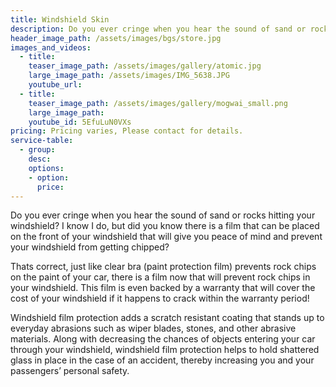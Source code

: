 ```yaml
---
title: Windshield Skin
description: Do you ever cringe when you hear the sound of sand or rocks hitting your windshield? I know I do, but did you know there is a film that can be placed on the front of your windshield that will give you peace of mind and prevent your windshield from getting chipped? 
header_image_path: /assets/images/bgs/store.jpg
images_and_videos:
  - title:
    teaser_image_path: /assets/images/gallery/atomic.jpg
    large_image_path: /assets/images/IMG_5638.JPG
    youtube_url: 
  - title:
    teaser_image_path: /assets/images/gallery/mogwai_small.png
    large_image_path: 
    youtube_id: 5EfuLuN0VXs
pricing: Pricing varies, Please contact for details. 
service-table:
  - group:  
    desc:
    options:
    - option:
      price:
---
```


Do you ever cringe when you hear the sound of sand or rocks hitting your windshield? I know I do, but did you know there is a film that can be placed on the front of your windshield that will give you peace of mind and prevent your windshield from getting chipped? 

Thats correct, just like clear bra (paint protection film) prevents rock chips on the paint of your car, there is a film now that will prevent rock chips in your windshield. This film is even backed by a warranty that will cover the cost of your windshield if it happens to crack within the warranty period! 

Windshield film protection adds a scratch resistant coating that stands up to everyday abrasions such as wiper blades, stones, and other abrasive materials. Along with decreasing the chances of objects entering your car through your windshield, windshield film protection helps to hold shattered glass in place in the case of an accident, thereby increasing you and your passengers’ personal safety.